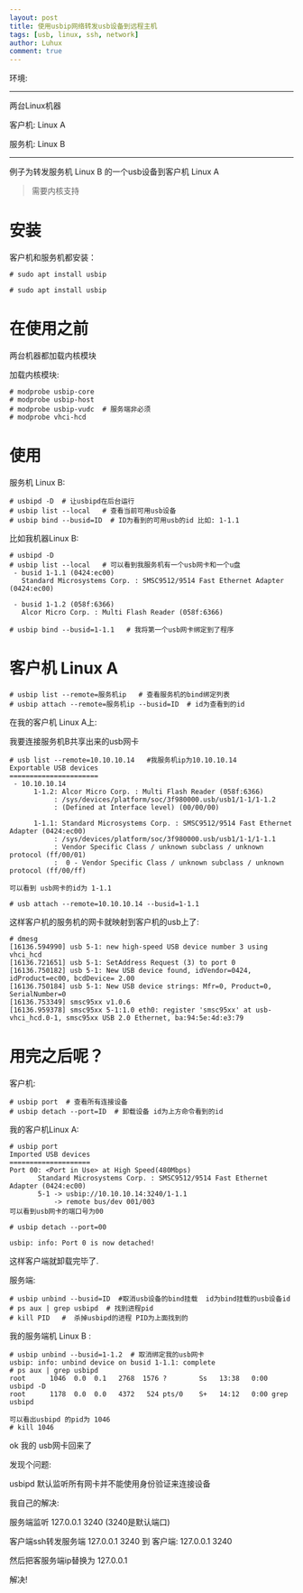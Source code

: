 ```yaml
---
layout: post
title: 使用usbip网络转发usb设备到远程主机
tags: [usb, linux, ssh, network]
author: Luhux
comment: true
---
```


环境:

---------------

两台Linux机器

客户机: Linux A

服务机: Linux B

---------------


例子为转发服务机 Linux B 的一个usb设备到客户机 Linux A

> 需要内核支持

# 安装

客户机和服务机都安装：

    # sudo apt install usbip

    # sudo apt install usbip


# 在使用之前

两台机器都加载内核模块

加载内核模块:

    # modprobe usbip-core
    # modprobe usbip-host
    # modprobe usbip-vudc  # 服务端非必须
    # modprobe vhci-hcd

# 使用

服务机 Linux B:

    # usbipd -D  # 让usbipd在后台运行
    # usbip list --local   # 查看当前可用usb设备
    # usbip bind --busid=ID  # ID为看到的可用usb的id 比如: 1-1.1


比如我机器Linux B:
```
# usbipd -D  
# usbip list --local   # 可以看到我服务机有一个usb网卡和一个u盘
 - busid 1-1.1 (0424:ec00)
   Standard Microsystems Corp. : SMSC9512/9514 Fast Ethernet Adapter (0424:ec00)

 - busid 1-1.2 (058f:6366)
   Alcor Micro Corp. : Multi Flash Reader (058f:6366)

# usbip bind --busid=1-1.1   # 我将第一个usb网卡绑定到了程序
```

# 客户机 Linux A

    # usbip list --remote=服务机ip   # 查看服务机的bind绑定列表
    # usbip attach --remote=服务机ip --busid=ID  # id为查看到的id


在我的客户机 Linux A上:

我要连接服务机B共享出来的usb网卡
```
# usb list --remote=10.10.10.14   #我服务机ip为10.10.10.14
Exportable USB devices
======================
 - 10.10.10.14
      1-1.2: Alcor Micro Corp. : Multi Flash Reader (058f:6366)
           : /sys/devices/platform/soc/3f980000.usb/usb1/1-1/1-1.2
           : (Defined at Interface level) (00/00/00)

      1-1.1: Standard Microsystems Corp. : SMSC9512/9514 Fast Ethernet Adapter (0424:ec00)
           : /sys/devices/platform/soc/3f980000.usb/usb1/1-1/1-1.1
           : Vendor Specific Class / unknown subclass / unknown protocol (ff/00/01)
           :  0 - Vendor Specific Class / unknown subclass / unknown protocol (ff/00/ff)

可以看到 usb网卡的id为 1-1.1

# usb attach --remote=10.10.10.14 --busid=1-1.1  
``` 

这样客户机的服务机的网卡就映射到客户机的usb上了:

```
# dmesg
[16136.594990] usb 5-1: new high-speed USB device number 3 using vhci_hcd
[16136.721651] usb 5-1: SetAddress Request (3) to port 0
[16136.750182] usb 5-1: New USB device found, idVendor=0424, idProduct=ec00, bcdDevice= 2.00
[16136.750184] usb 5-1: New USB device strings: Mfr=0, Product=0, SerialNumber=0
[16136.753349] smsc95xx v1.0.6
[16136.959378] smsc95xx 5-1:1.0 eth0: register 'smsc95xx' at usb-vhci_hcd.0-1, smsc95xx USB 2.0 Ethernet, ba:94:5e:4d:e3:79
```


# 用完之后呢？

客户机:

    # usbip port  # 查看所有连接设备
    # usbip detach --port=ID  # 卸载设备 id为上方命令看到的id

我的客户机Linux A:

```
# usbip port
Imported USB devices
====================
Port 00: <Port in Use> at High Speed(480Mbps)
       Standard Microsystems Corp. : SMSC9512/9514 Fast Ethernet Adapter (0424:ec00)
       5-1 -> usbip://10.10.10.14:3240/1-1.1
           -> remote bus/dev 001/003
可以看到usb网卡的端口号为00

# usbip detach --port=00

usbip: info: Port 0 is now detached!

```
这样客户端就卸载完毕了.


服务端:

    # usbip unbind --busid=ID  #取消usb设备的bind挂载  id为bind挂载的usb设备id
    # ps aux | grep usbipd  # 找到进程pid
    # kill PID   #  杀掉usbipd的进程 PID为上面找到的

我的服务端机 Linux B :
```
# usbip unbind --busid=1-1.2  # 取消绑定我的usb网卡
usbip: info: unbind device on busid 1-1.1: complete
# ps aux | grep usbipd
root      1046  0.0  0.1   2768  1576 ?        Ss   13:38   0:00 usbipd -D
root      1178  0.0  0.0   4372   524 pts/0    S+   14:12   0:00 grep usbipd

可以看出usbipd 的pid为 1046
# kill 1046
```

ok 我的 usb网卡回来了



发现个问题:

usbipd 默认监听所有网卡并不能使用身份验证来连接设备

我自己的解决:

服务端监听 127.0.0.1 3240  (3240是默认端口)

客户端ssh转发服务端 127.0.0.1 3240 到 客户端: 127.0.0.1 3240 

然后把客服务端ip替换为 127.0.0.1 

解决! 



